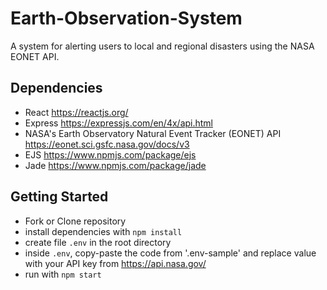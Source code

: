 # Earth-Observation-System
A system for alerting users to local and regional disasters using the NASA EONET API.

## Dependencies
* React https://reactjs.org/
* Express https://expressjs.com/en/4x/api.html
* NASA's Earth Observatory Natural Event Tracker (EONET) API https://eonet.sci.gsfc.nasa.gov/docs/v3
* EJS https://www.npmjs.com/package/ejs
* Jade https://www.npmjs.com/package/jade


## Getting Started
* Fork or Clone repository
* install dependencies with `npm install`
* create file `.env` in the root directory
* inside `.env`, copy-paste the code from '.env-sample' and replace value with your API key from https://api.nasa.gov/
* run with `npm start`

